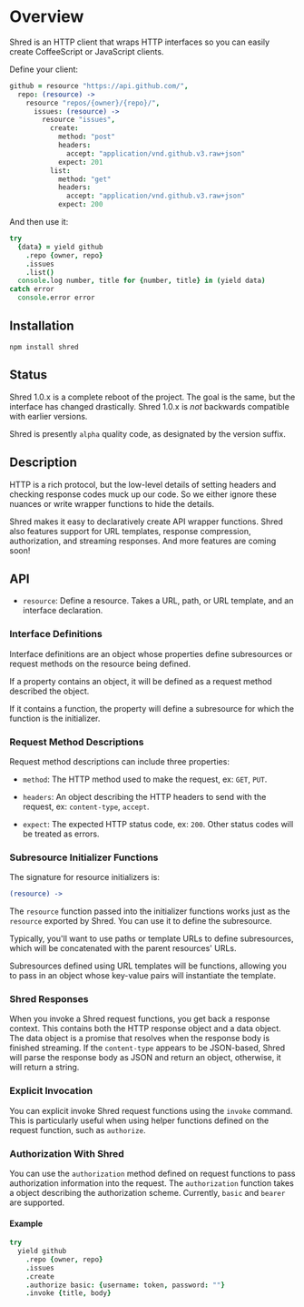 # Overview

Shred is an HTTP client that wraps HTTP interfaces so you can easily create CoffeeScript or JavaScript clients.

Define your client:

```coffeescript
github = resource "https://api.github.com/",
  repo: (resource) ->
    resource "repos/{owner}/{repo}/",
      issues: (resource) ->
        resource "issues",
          create:
            method: "post"
            headers:
              accept: "application/vnd.github.v3.raw+json"
            expect: 201
          list:
            method: "get"
            headers:
              accept: "application/vnd.github.v3.raw+json"
            expect: 200
```

And then use it:

```coffeescript
try
  {data} = yield github
    .repo {owner, repo}
    .issues
    .list()
  console.log number, title for {number, title} in (yield data)
catch error
  console.error error
```

## Installation

```
npm install shred
```

## Status

Shred 1.0.x is a complete reboot of the project. The goal is the same, but the interface has changed drastically. Shred 1.0.x is _not_ backwards compatible with earlier versions.

Shred is presently `alpha` quality code, as designated by the version suffix.

## Description

HTTP is a rich protocol, but the low-level details of setting headers and checking response codes muck up our code. So we either ignore these nuances or write wrapper functions to hide the details.

Shred makes it easy to declaratively create API wrapper functions. Shred also features support for URL templates, response compression, authorization, and streaming responses. And more features are coming soon!

## API

* `resource`: Define a resource. Takes a URL, path, or URL template, and an interface declaration.

### Interface Definitions

Interface definitions are an object whose properties define subresources or request methods on the resource being defined.

If a property contains an object, it will be defined as a request method described the object.

If it contains a function, the property will define a subresource for which the function is the initializer.

### Request Method Descriptions

Request method descriptions can include three properties:

* `method`: The HTTP method used to make the request, ex: `GET`, `PUT`.

* `headers`: An object describing the HTTP headers to send with the request, ex: `content-type`, `accept`.

* `expect`: The expected HTTP status code, ex: `200`. Other status codes will be treated as errors.

### Subresource Initializer Functions

The signature for resource initializers is:

```coffeescript
(resource) ->
```

The `resource` function passed into the initializer functions works just as the `resource` exported by Shred. You can use it to define the subresource.

Typically, you'll want to use paths or template URLs to define subresources, which will be concatenated with the parent resources' URLs.

Subresources defined using URL templates will be functions, allowing you to pass in an object whose key-value pairs will instantiate the template.

### Shred Responses

When you invoke a Shred request functions, you get back a response context. This contains both the HTTP response object and a data object. The data object is a promise that resolves when the response body is finished streaming. If the `content-type` appears to be JSON-based, Shred will parse the response body as JSON and return an object, otherwise, it will return a string.

### Explicit Invocation

You can explicit invoke Shred request functions using the `invoke` command. This is particularly useful when using helper functions defined on the request function, such as `authorize`.

### Authorization With Shred

You can use the `authorization` method defined on request functions to pass authorization information into the request. The `authorization` function takes a object describing the authorization scheme. Currently, `basic` and `bearer` are supported.

#### Example

```coffeescript
try
  yield github
    .repo {owner, repo}
    .issues
    .create
    .authorize basic: {username: token, password: ""}
    .invoke {title, body}
```
